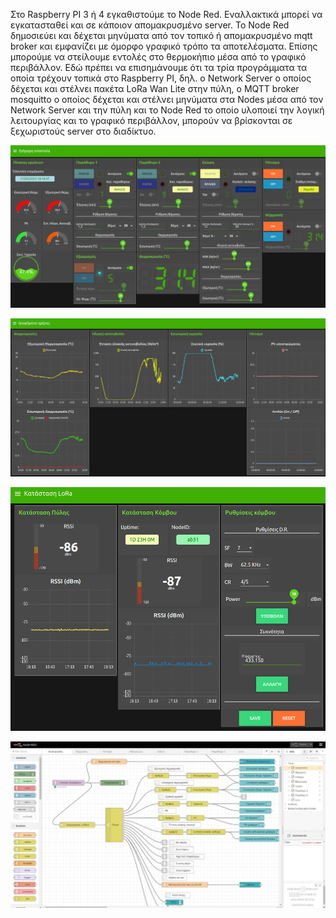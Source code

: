 <p>Στο Raspberry PI 3 ή 4 εγκαθιστούμε το Node Red. Εναλλακτικά μπορεί να εγκατασταθεί και σε κάποιον απομακρυσμένο server. Το Node Red δημοσιεύει και δέχεται μηνύματα από τον τοπικό ή απομακρυσμένο mqtt broker και εμφανίζει με όμορφο γραφικό τρόπο τα αποτελέσματα. Επίσης μπορούμε να στείλουμε εντολές στο θερμοκήπιο μέσα από το γραφικό περιβάλλον. Εδώ πρέπει να επισημάνουμε ότι τα τρία προγράμματα τα οποία τρέχουν τοπικά στο Raspberry PI, δηλ. ο Network Server ο οποίος δέχεται και στέλνει πακέτα LoRa Wan Lite στην πύλη, o MQTT broker mosquitto ο οποίος δέχεται και στέλνει μηνύματα στα Nodes μέσα από τον Network Server και την πύλη και το Node Red το οποίο υλοποιεί την λογική λειτουργίας και το γραφικό περιβάλλον, μπορούν να βρίσκονται σε ξεχωριστούς server στο διαδίκτυο.<p>
<p align="center"><img src="https://github.com/stav98/ETHIC/blob/master/resources/images/NodeRedUI1.jpg" width="700"></p>
<p align="center"><img src="https://github.com/stav98/ETHIC/blob/master/resources/images/NodeRedUI2.jpg" width="700"></p>
<p align="center"><img src="https://github.com/stav98/ETHIC/blob/master/resources/images/NodeRedUI3.jpg" width="700"></p>
<p align="center"><img src="https://github.com/stav98/ETHIC/blob/master/resources/images/NodeRedLogic1.jpg" width="700"></p>
